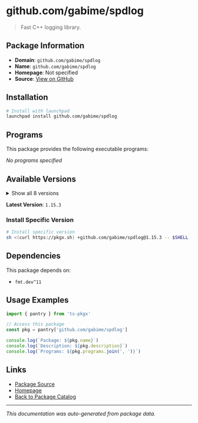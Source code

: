 # github.com/gabime/spdlog

> Fast C++ logging library.

## Package Information

- **Domain**: `github.com/gabime/spdlog`
- **Name**: `github.com/gabime/spdlog`
- **Homepage**: Not specified
- **Source**: [View on GitHub](https://github.com/pkgxdev/pantry/tree/main/projects/github.com/gabime/spdlog/package.yml)

## Installation

```bash
# Install with launchpad
launchpad install github.com/gabime/spdlog
```

## Programs

This package provides the following executable programs:

*No programs specified*

## Available Versions

<details>
<summary>Show all 8 versions</summary>

- `1.15.3`, `1.15.2`, `1.15.1`, `1.15.0`, `1.14.1`
- `1.14.0`, `1.13.0`, `1.12.0`

</details>

**Latest Version**: `1.15.3`

### Install Specific Version

```bash
# Install specific version
sh <(curl https://pkgx.sh) +github.com/gabime/spdlog@1.15.3 -- $SHELL -i
```

## Dependencies

This package depends on:

- `fmt.dev^11`

## Usage Examples

```typescript
import { pantry } from 'ts-pkgx'

// Access this package
const pkg = pantry['github.com/gabime/spdlog']

console.log(`Package: ${pkg.name}`)
console.log(`Description: ${pkg.description}`)
console.log(`Programs: ${pkg.programs.join(', ')}`)
```

## Links

- [Package Source](https://github.com/pkgxdev/pantry/tree/main/projects/github.com/gabime/spdlog/package.yml)
- [Homepage](#)
- [Back to Package Catalog](../../../package-catalog.md)

---

*This documentation was auto-generated from package data.*
